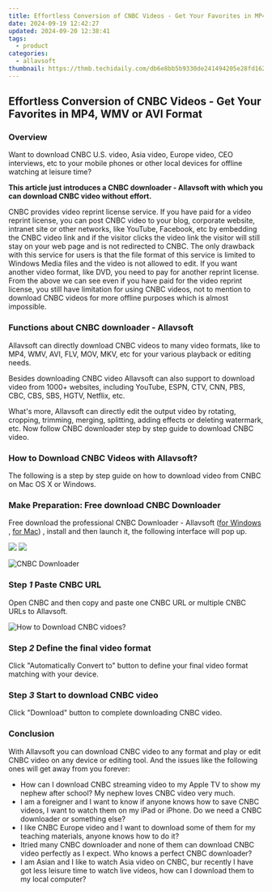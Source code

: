 ```yaml
---
title: Effortless Conversion of CNBC Videos - Get Your Favorites in MP4, WMV or AVI Format
date: 2024-09-19 12:42:27
updated: 2024-09-20 12:38:41
tags:
  - product
categories:
  - allavsoft
thumbnail: https://thmb.techidaily.com/db6e8bb5b9330de241494205e28fd162607bcee64226c4e5f87f88fc35435d44.jpg
---
```


## Effortless Conversion of CNBC Videos - Get Your Favorites in MP4, WMV or AVI Format

### Overview

Want to download CNBC U.S. video, Asia video, Europe video, CEO interviews, etc to your mobile phones or other local devices for offline watching at leisure time?

**This article just introduces a CNBC downloader - Allavsoft with which you can download CNBC video without effort.**

CNBC provides video reprint license service. If you have paid for a video reprint license, you can post CNBC video to your blog, corporate website, intranet site or other networks, like YouTube, Facebook, etc by embedding the CNBC video link and if the visitor clicks the video link the visitor will still stay on your web page and is not redirected to CNBC. The only drawback with this service for users is that the file format of this service is limited to Windows Media files and the video is not allowed to edit. If you want another video format, like DVD, you need to pay for another reprint license. From the above we can see even if you have paid for the video reprint license, you still have limitation for using CNBC videos, not to mention to download CNBC videos for more offline purposes which is almost impossible.

### Functions about CNBC downloader - Allavsoft

Allavsoft can directly download CNBC videos to many video formats, like to MP4, WMV, AVI, FLV, MOV, MKV, etc for your various playback or editing needs.

Besides downloading CNBC video Allavsoft can also support to download video from 1000+ websites, including YouTube, ESPN, CTV, CNN, PBS, CBC, CBS, SBS, HGTV, Netflix, etc.

What's more, Allavsoft can directly edit the output video by rotating, cropping, trimming, merging, splitting, adding effects or deleting watermark, etc. Now follow CNBC downloader step by step guide to download CNBC video.

### How to Download CNBC Videos with Allavsoft?

The following is a step by step guide on how to download video from CNBC on Mac OS X or Windows.

### Make Preparation: Free download CNBC Downloader

Free download the professional CNBC Downloader - Allavsoft ([for Windows](https://tools.techidaily.com/allavsoft/products/) , [for Mac](https://tools.techidaily.com/allavsoft/products/)) , install and then launch it, the following interface will pop up.

[![](https://www.allavsoft.com/how-to/../images/how-to/free-download-win.jpg)](https://tools.techidaily.com/allavsoft/products/) [![](https://www.allavsoft.com/how-to/../images/how-to/free-download-mac.jpg)](https://tools.techidaily.com/allavsoft/products/)

![CNBC Downloader](https://www.allavsoft.com/how-to/../images/allavsoft/screen-shot-600.jpg)

### Step _1_ Paste CNBC URL

Open CNBC and then copy and paste one CNBC URL or multiple CNBC URLs to Allavsoft.

![How to Download CNBC vidoes?](https://www.allavsoft.com/how-to/../images/how-to/download-ted-talks-videos-tv-shows-episode/download-ted-talks.jpg)

### Step _2_ Define the final video format

Click "Automatically Convert to" button to define your final video format matching with your device.

### Step _3_ Start to download CNBC video

Click "Download" button to complete downloading CNBC video.

### Conclusion

With Allavsoft you can download CNBC video to any format and play or edit CNBC video on any device or editing tool. And the issues like the following ones will get away from you forever:

* How can I download CNBC streaming video to my Apple TV to show my nephew after school? My nephew loves CNBC video very much.
* I am a foreigner and I want to know if anyone knows how to save CNBC videos, I want to watch them on my iPad or iPhone. Do we need a CNBC downloader or something else?
* I like CNBC Europe video and I want to download some of them for my teaching materials, anyone knows how to do it?
* Itried many CNBC downloader and none of them can download CNBC video perfectly as I expect. Who knows a perfect CNBC downloader?
* I am Asian and I like to watch Asia video on CNBC, bur recently I have got less leisure time to watch live videos, how can I download them to my local computer?

<ins class="adsbygoogle"
     style="display:block"
     data-ad-format="autorelaxed"
     data-ad-client="ca-pub-7571918770474297"
     data-ad-slot="1223367746"></ins>



<ins class="adsbygoogle"
     style="display:block"
     data-ad-client="ca-pub-7571918770474297"
     data-ad-slot="8358498916"
     data-ad-format="auto"
     data-full-width-responsive="true"></ins>
